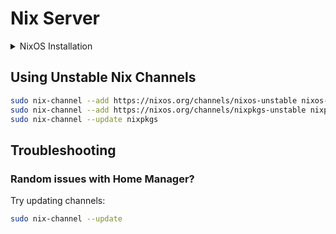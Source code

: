 # Nix Server

<details>
  <summary>NixOS Installation</summary>

NixOS Installation with encrypted root using LUKS
Swap is turned off for this install as it will primarily be using K3S

## Setup Boot Drive

1. Partition drive

  ```sh
  sudo parted /dev/disk/by-id/nvme-CT1000P5PSSD8_2135313B98F0
  mklabel gpt
  mkpart ESP fat32 1MiB 512MiB
  mkpart primary 512MiB 100%
  set 1 esp on
  quit
  ```

2. Create a LUKS key
   TODO: is this the best way to generate a key? I don't think so.
   dd if=/dev/random of=./crypt-root-key.bin bs=1024 count=4

3. Setup LUKS
    a. sudo cryptsetup luksFormat --type=luks1 /dev/disk/by-id/nvme-CT1000P5PSSD8_2135313B98F0-part2
    b. sudo cryptsetup luksAddKey /dev/disk/by-id/nvme-CT1000P5PSSD8_2135313B98F0-part2 crypt-root-key.bin
    c. sudo cryptsetup luksOpen /dev/disk/by-id/nvme-CT1000P5PSSD8_2135313B98F0-part2 crypt-root -d crypt-root-key.bin
    d. TODO: backup LUKS header

4. Setup LVM
    a. sudo pvcreate /dev/mapper/crypt-root
    b. sudo vgcreate vg /dev/mapper/crypt-root
    c. sudo lvcreate --extents 85%VG --name root vg
    d. sudo lvcreate --extents 15%VG --name home vg

5. Create file systems
    a. sudo mkfs.fat -F 32 -n boot /dev/disk/by-id/nvme-CT1000P5PSSD8_2135313B98F0-part1
    b. sudo mkfs.ext4 -L root /dev/vg/root
    c. sudo mkfs.btrfs -L home /dev/vg/home

6. Mount file systems
    a. sudo mount /dev/vg/root /mnt
    b. sudo mkdir -p /mnt/boot/efi
    c. sudo mount /dev/disk/by-id/nvme-CT1000P5PSSD8_2135313B98F0-part1 /mnt/boot/efi
    d. sudo mkdir /mnt/home
    e. sudo mount /dev/vg/home /mnt/home

7. Copy / create the keys
    a. sudo mkdir -p /mnt/etc/secrets/initrd/
    b. sudo cp crypt-root-key.bin /mnt/etc/secrets/initrd/
    c. sudo chmod 000 /mnt/etc/secrets/initrd/*.bin
    d. sudo ssh-keygen -t ed25519 -N "" -f /mnt/etc/secrets/initrd/ssh_host_ed25519_key

8. mkpasswd -m sha-512 | sudo tee /mnt/etc/passwd-boog

9. sudo nixos-generate-config --root /mnt

10. reboot

## Recovering from a bad time

1. Boot into recovery environment.
2. sudo cryptsetup luksOpen /dev/disk/by-id/ata-Samsung_SSD_870_EVO_500GB_S62ANJ0NC40669A-part2 crypt-root
3. sudo vgscan
4. Continue from [Setup Boot Drive](#setup-boot-drive)'s "Mount file systems" step.

</details>

## Using Unstable Nix Channels

```sh
sudo nix-channel --add https://nixos.org/channels/nixos-unstable nixos-unstable
sudo nix-channel --add https://nixos.org/channels/nixpkgs-unstable nixpkgs
sudo nix-channel --update nixpkgs
```

## Troubleshooting

### Random issues with Home Manager?

Try updating channels:

```sh
sudo nix-channel --update
```
